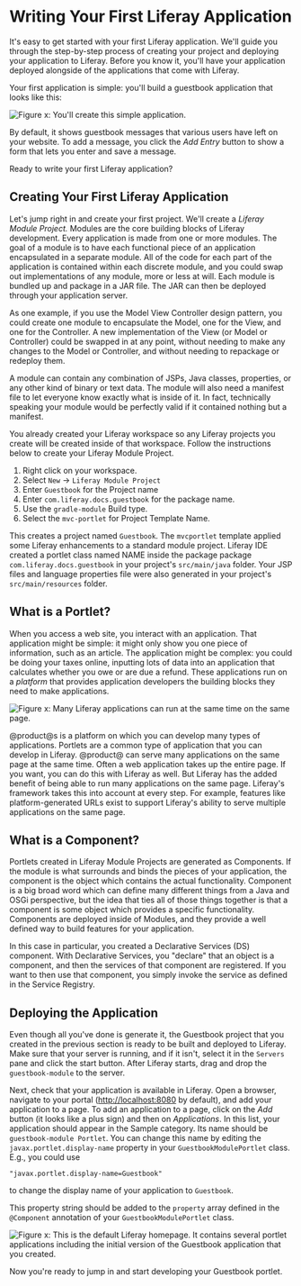 # Writing Your First Liferay Application

It's easy to get started with your first Liferay application. We'll guide you
through the step-by-step process of creating your project and deploying your
application to Liferay. Before you know it, you'll have your application
deployed alongside of the applications that come with Liferay.

Your first application is simple: you'll build a guestbook application that
looks like this:

![Figure x: You'll create this simple application.](../../images/first-guestbook-portlet.png)

By default, it shows guestbook messages that various users have left on your
website. To add a message, you click the *Add Entry* button to show a form that
lets you enter and save a message.

Ready to write your first Liferay application?

## Creating Your First Liferay Application

Let's jump right in and create your first project. We'll create a *Liferay 
Module Project.* Modules are the core building blocks of Liferay development. 
Every application is made from one or more modules. The goal of a module is to 
have each functional piece of an application encapsulated in a separate module. 
All of the code for each part of the application is contained within each 
discrete module, and you could swap out implementations of any module, more or 
less at will. Each module is bundled up and package in a JAR file. The JAR can 
then be deployed through your application server. 

As one example, if you use the Model View Controller design pattern, you could 
create one module to encapsulate the Model, one for the View, and one for the 
Controller. A new implementation of the View (or Model or Controller) could be 
swapped in at any point, without needing to make any changes to the Model or 
Controller, and without needing to repackage or redeploy them. 

A module can contain any combination of JSPs, Java classes, properties, or any 
other kind of binary or text data. The module will also need a manifest file to 
let everyone know exactly what is inside of it. In fact, technically speaking 
your module would be perfectly valid if it contained nothing but a manifest.
 
You already created your Liferay workspace so any Liferay projects you create 
will be created inside of that workspace. Follow the instructions below to
create your Liferay Module Project.

1. Right click on your workspace.
2. Select `New` &rarr; `Liferay Module Project`
3. Enter `Guestbook` for the Project name
4. Enter `com.liferay.docs.guestbook` for the package name.
5. Use the `gradle-module` Build type.
6. Select the `mvc-portlet` for Project Template Name.


This creates a project named `Guestbook`. The `mvcportlet` 
template applied some Liferay enhancements to a standard module project. 
Liferay IDE created a portlet class named NAME inside the package package 
`com.liferay.docs.guestbook` in your project's `src/main/java` folder. Your
JSP files and language properties file were also generated in your project's 
`src/main/resources` folder.

## What is a Portlet?

When you access a web site, you interact with an application. That application
might be simple: it might only show you one piece of information, such as an
article. The application might be complex: you could be doing your taxes
online, inputting lots of data into an application that calculates whether you
owe or are due a refund. These applications run on a *platform* that provides
application developers the building blocks they need to make applications.

![Figure x: Many Liferay applications can run at the same time on the same page.](../../images/portlet-applications.png)

@product@s is a platform on which you can develop many types of applications. 
Portlets are a common type of application that you can develop in Liferay.
@product@ can serve many applications on the same page at the same time. Often 
a web application takes up the entire page. If you want, you can do this with 
Liferay as well. But Liferay has the added benefit of being able to run many 
applications on the same page. Liferay's framework takes this into account at 
every step. For example, features like platform-generated URLs exist to support 
Liferay's ability to serve multiple applications on the same page.

## What is a Component?

Portlets created in Liferay Module Projects are generated as Components. If the 
module is what surrounds and binds the pieces of your application, the 
component is the object which contains the actual functionality. Component is a 
big broad word which can define many different things from a Java and OSGi 
perspective, but the idea that ties all of those things together is that a 
component is some object which provides a specific functionality. Components 
are deployed inside of Modules, and they provide a well defined way to build 
features for your application. 

In this case in particular, you created a Declarative Services (DS) component. 
With Declarative Services, you "declare" that an object is a component, and 
then the services of that component are registered. If you want to then use 
that component, you simply invoke the service as defined in the Service 
Registry. 

## Deploying the Application

Even though all you've done is generate it, the Guestbook project that you
created in the previous section is ready to be built and deployed to Liferay.
Make sure that your server is running, and if it isn't, select it in the 
`Servers` pane and click the start button. After Liferay starts, drag and drop 
the `guestbook-module` to the server.

Next, check that your application is available in Liferay. Open a browser,
navigate to your portal ([http://localhost:8080](http://localhost:8080) by
default), and add your application to a page. To add an application to a page,
click on the *Add* button (it looks like a plus sign) and then on
*Applications*. In this list, your application should appear in the Sample
category. Its name should be `guestbook-module Portlet`. You can
change this name by editing the `javax.portlet.display-name` property in your
`GuestbookModulePortlet` class. E.g., you could use

    "javax.portlet.display-name=Guestbook"

to change the display name of your application to `Guestbook`.

This property string should be added to the `property` array defined in the
`@Component` annotation of your `GuestbookModulePortlet` class.

![Figure x: This is the default Liferay homepage. It contains several portlet applications including the initial version of the Guestbook application that you created.](../../images/default-portlet-application.png)

Now you're ready to jump in and start developing your Guestbook portlet.
